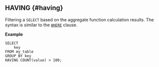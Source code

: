 
## HAVING {#having}

Filtering a `SELECT` based on the aggregate function calculation results. The syntax is similar to the [`WHERE`](../../select.md#where) clause.

**Example**

```yql
SELECT
    key
FROM my_table
GROUP BY key
HAVING COUNT(value) > 100;
```

